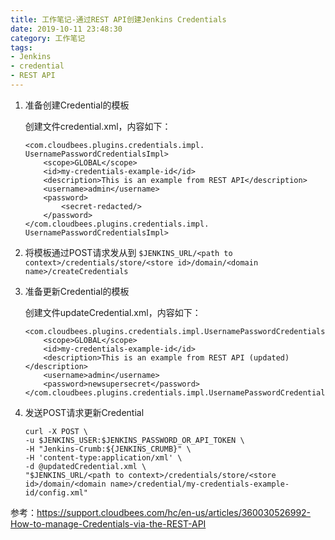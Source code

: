 ```yaml
---
title: 工作笔记-通过REST API创建Jenkins Credentials
date: 2019-10-11 23:48:30
category: 工作笔记
tags:
- Jenkins
- credential
- REST API
---
```


1. 准备创建Credential的模板

    创建文件credential.xml，内容如下：

    ```(xml)
    <com.cloudbees.plugins.credentials.impl. UsernamePasswordCredentialsImpl>
        <scope>GLOBAL</scope>
        <id>my-credentials-example-id</id>
        <description>This is an example from REST API</description>
        <username>admin</username>
        <password>
            <secret-redacted/>
        </password>
    </com.cloudbees.plugins.credentials.impl. UsernamePasswordCredentialsImpl>
    ```

2. 将模板通过POST请求发从到 `$JENKINS_URL/<path to context>/credentials/store/<store id>/domain/<domain name>/createCredentials` 
3. 准备更新Credential的模板

    创建文件updateCredential.xml，内容如下：

    ```(xml)
    <com.cloudbees.plugins.credentials.impl.UsernamePasswordCredentialsImpl>
        <scope>GLOBAL</scope>
        <id>my-credentials-example-id</id>
        <description>This is an example from REST API (updated)</description>
        <username>admin</username>
        <password>newsupersecret</password>
    </com.cloudbees.plugins.credentials.impl.UsernamePasswordCredentialsImpl>
    ```

4. 发送POST请求更新Credential

    ```(shell)
    curl -X POST \
    -u $JENKINS_USER:$JENKINS_PASSWORD_OR_API_TOKEN \
    -H "Jenkins-Crumb:${JENKINS_CRUMB}" \
    -H 'content-type:application/xml' \
    -d @updatedCredential.xml \
    "$JENKINS_URL/<path to context>/credentials/store/<store id>/domain/<domain name>/credential/my-credentials-example-id/config.xml"
    ```

参考：<https://support.cloudbees.com/hc/en-us/articles/360030526992-How-to-manage-Credentials-via-the-REST-API>
